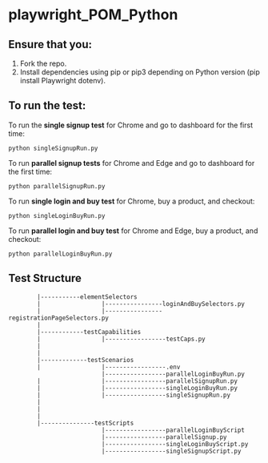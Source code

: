 # playwright_POM_Python

## Ensure that you:
1. Fork the repo.
2. Install dependencies using pip or pip3 depending on Python version (pip install Playwright dotenv).

## To run the test:
To run the **single signup test** for Chrome and go to dashboard for the first time:

`python singleSignupRun.py`

To run **parallel signup tests** for Chrome and Edge and go to dashboard for the first time:

`python parallelSignupRun.py`

To run **single login and buy test** for Chrome, buy a product, and checkout:

`python singleLoginBuyRun.py`

To run **parallel login and buy test** for Chrome and Edge, buy a product, and checkout:

`python parallelLoginBuyRun.py`

## Test Structure

```Project Directory
        |-----------elementSelectors
        |                 |----------------loginAndBuySelectors.py
        |                 |----------------registrationPageSelectors.py
        |
        |------------testCapabilities
        |                 |-----------------testCaps.py
        |
        |
        |-------------testScenarios
        |                 |-----------------.env
                          |-----------------parallelLoginBuyRun.py
        |                 |-----------------parallelSignupRun.py
        |                 |-----------------singleLoginBuyRun.py
        |                 |-----------------singleSignupRun.py
        |
        |
        |
        |---------------testScripts
                          |-----------------parallelLoginBuyScript
                          |-----------------parallelSignup.py
                          |-----------------singleLoginBuyScript.py
                          |-----------------singleSignupScript.py
```

